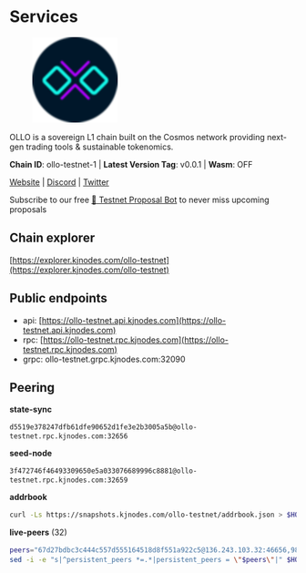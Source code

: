 # Services

<figure><img src="https://raw.githubusercontent.com/kj89/cosmos-images/main/logos/ollo.png" width="150" alt=""><figcaption></figcaption></figure>

OLLO is a sovereign L1 chain built on the Cosmos network providing  next-gen trading tools & sustainable tokenomics.

**Chain ID**: ollo-testnet-1 | **Latest Version Tag**: v0.0.1 | **Wasm**: OFF

[Website](https://www.ollostation.zone) | [Discord](https://discord.com/invite/GxBqZ9mSSm) | [Twitter](https://twitter.com/OLLOStation)



Subscribe to our free [🤖 Testnet Proposal Bot](https://t.me/kjnodes_testnet_proposal_bot) to never miss upcoming proposals


## Chain explorer
[https://explorer.kjnodes.com/ollo-testnet](https://explorer.kjnodes.com/ollo-testnet)

## Public endpoints

* api: [https://ollo-testnet.api.kjnodes.com](https://ollo-testnet.api.kjnodes.com)
* rpc: [https://ollo-testnet.rpc.kjnodes.com](https://ollo-testnet.rpc.kjnodes.com)
* grpc: ollo-testnet.grpc.kjnodes.com:32090

## Peering

**state-sync**

```text
d5519e378247dfb61dfe90652d1fe3e2b3005a5b@ollo-testnet.rpc.kjnodes.com:32656
```

**seed-node**

```text
3f472746f46493309650e5a033076689996c8881@ollo-testnet.rpc.kjnodes.com:32659
```

**addrbook**
```bash
curl -Ls https://snapshots.kjnodes.com/ollo-testnet/addrbook.json > $HOME/.ollo/config/addrbook.json
```

**live-peers** (32)
```bash
peers="67d27bdbc3c444c557d555164518d8f551a922c5@136.243.103.32:46656,9865c6e15faced6643adc228e3a59744e1b4e277@116.203.29.162:46656,2f5965450c9c831266959632fba2c1533b8f676d@38.242.248.2:26656,e3d1fbe11462a128f14ebc10f7e8bd59823f09e2@161.97.152.215:26656,d5519e378247dfb61dfe90652d1fe3e2b3005a5b@65.109.68.190:32656,7dc63d58dccf6777206d5cdbc1ec1b9ba5221bd5@65.108.97.58:15656,2a8f0fada8b8b71b8154cf30ce44aebea1b5fe3d@162.19.238.122:26656,da8d3ca8e1c147f0037b1c43ad3de7174f5ec1b7@209.145.59.224:26656,3ea40f63890f10272201edf96d2a49e197e52091@65.108.105.48:18156,536c816c0d32ceb601fcf047284f65dc68c0513a@65.21.134.202:26626,8c4a28db4a9f4a37725d504d6f87fb5e1aee0266@49.12.216.13:46656,d14b740968d24aa5c31ade7dbda2b1204c40f24c@65.109.52.156:46656,dba5e8b41c4e369418f83a449966e4eb7ca05cd4@65.109.23.114:18156,5c2a752c9b1952dbed075c56c600c3a79b58c395@195.3.220.135:27006,b5f55cfc7b4d19f2dd3cdc71795f5a81e2c67f96@38.242.232.72:26656,0d642afa8df369a5021609c43bb7765a332a615f@65.109.106.91:17656,42beefd08b5f8580177d1506220db3a548090262@65.108.195.29:26116,7864a2e4b42e5af76a83a8b644b9172fa1e40fa5@52.8.174.235:26656,125b0e30f00df3ff2ee7b29b7992ed888998ad31@65.109.28.177:47656,d6c5ff021b091a1fd93b9f811cf7fca0d31e8510@65.108.238.61:46656,cadc2b601a188aedbe4156a6eb5a81e00770bcfc@65.108.219.110:26656,dd577d8f2e997d7e70495640aff124ddb70d1a21@95.217.192.222:26656,e8bdc07477c4a49acf1a4c91e3dc34fe2372169e@161.97.153.160:26656,595a8418f3f68a499a873148ec19a95b0f34390c@65.109.82.106:32656,799dff05af5d30477f44c816753ff89104b2b8b5@116.202.227.117:32656,60a8fdd419c20f509cf590a10978827bcf1cf25c@161.97.99.251:11656,69d2c02f413bea1376f5398646f0c2ce0f82d62e@141.94.73.93:26656,e2d59891f1aed38fe8884c63e0bb00f8ddc41b6f@5.78.46.66:26656,ab89596768849d679ed11a9e1848224760a278cc@83.171.248.175:32656,0bee9e500e51465917506b47691a8fb032100da9@94.130.200.168:32656,517786f9e5e9caf196fed64c2130528e0ef59643@65.109.70.23:18156,7349272f712e713a957bf5349930e3439e98b518@167.235.27.69:20656"
sed -i -e "s|^persistent_peers *=.*|persistent_peers = \"$peers\"|" $HOME/.ollo/config/config.toml
```
